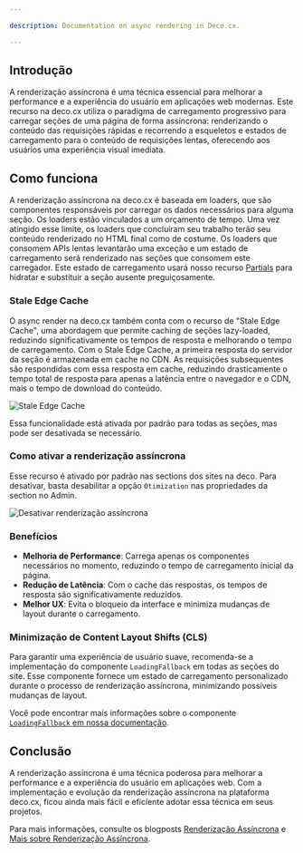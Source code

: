 ```yaml
---

description: Documentation on async rendering in Deco.cx.

---
```


## Introdução

A renderização assíncrona é uma técnica essencial para melhorar a 
performance e a experiência do usuário em aplicações web modernas. 
Este recurso na deco.cx utiliza o paradigma de carregamento
progressivo para carregar seções de uma página de forma assíncrona:
renderizando o conteúdo das requisições rápidas e recorrendo a esqueletos 
e estados de carregamento para o conteúdo de requisições lentas, 
oferecendo aos usuários uma experiência visual imediata.

## Como funciona

A renderização assíncrona na deco.cx é baseada em loaders, que são
componentes responsáveis por carregar os dados necessários para alguma seção. 
Os loaders estão vinculados a um orçamento de tempo. Uma vez 
atingido esse limite, os loaders que concluíram seu trabalho terão 
seu conteúdo renderizado no HTML final como de costume. Os loaders 
que consomem APIs lentas levantarão uma exceção e um estado de 
carregamento será renderizado nas seções que consomem este carregador. 
Este estado de carregamento usará nosso recurso 
[Partials](/docs/en/developing-capabilities/interactive-sections/partial) para hidratar 
e substituir a seção ausente preguiçosamente.

### Stale Edge Cache

O async render na deco.cx também conta com o recurso de "Stale Edge Cache",
uma abordagem que permite caching de seções lazy-loaded, reduzindo significativamente 
os tempos de resposta e melhorando o tempo de carregamento. 
Com o Stale Edge Cache, a primeira resposta do servidor da seção é armazenada em cache no CDN. 
As requisições subsequentes são respondidas com essa resposta em cache, reduzindo 
drasticamente o tempo total de resposta para apenas a latência entre o navegador e o CDN, 
mais o tempo de download do conteúdo.

![Stale Edge Cache](https://ozksgdmyrqcxcwhnbepg.supabase.co/storage/v1/object/public/assets/530/3d9ee3b7-cce2-47f3-a320-2a72b2e63e2a)

Essa funcionalidade está ativada por padrão para todas as seções, mas pode ser desativada se necessário.

### Como ativar a renderização assíncrona

Esse recurso é ativado por padrão nas sections dos sites na deco. Para desativar, basta desabilitar
a opção `Otimization` nas propriedades da section no Admin.

![Desativar renderização assíncrona](/docs/performance/disable-async-render.png)

### Benefícios

- **Melhoria de Performance**: Carrega apenas os componentes necessários no momento, reduzindo o tempo de carregamento inicial da página.
- **Redução de Latência**: Com o cache das respostas, os tempos de resposta são significativamente reduzidos.
- **Melhor UX**: Evita o bloqueio da interface e minimiza mudanças de layout durante o carregamento.

### Minimização de Content Layout Shifts (CLS)

Para garantir uma experiência de usuário suave, recomenda-se a implementação do componente `LoadingFallback` em todas as seções do site. Esse componente fornece um estado de carregamento personalizado durante o processo de renderização assíncrona, minimizando possíveis mudanças de layout.

Você pode encontrar mais informações sobre o componente [`LoadingFallback` em nossa documentação](/docs/en/developing-capabilities/sections/loading-fallback).

## Conclusão

A renderização assíncrona é uma técnica poderosa para melhorar a performance e a experiência do usuário em aplicações web. Com a implementação e evolução da renderização assíncrona na plataforma deco.cx, ficou ainda mais fácil e eficiente adotar essa técnica em seus projetos.

Para mais informações, consulte os blogposts [Renderização Assíncrona](https://deco.cx/en/blog/async-rendering) e [Mais sobre Renderização Assíncrona](https://deco.cx/en/blog/async-render-default).
